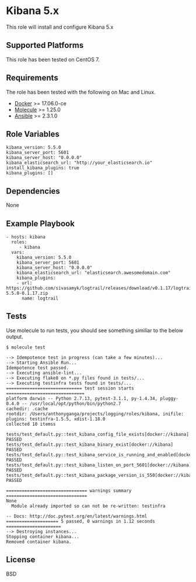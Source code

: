 Kibana 5.x
=========

This role will install and configure Kibana 5.x

Supported Platforms
-------------------

This role has been tested on CentOS 7.

Requirements
------------
The role has been tested with the following on Mac and Linux.

* [Docker](https://www.docker.com/) >= 17.06.0-ce
* [Molecule](https://github.com/metacloud/molecule) >= 1.25.0
* [Ansible](https://www.ansible.com/) >= 2.3.1.0

Role Variables
--------------

```
kibana_version: 5.5.0
kibana_server_port: 5601
kibana_server_host: "0.0.0.0"
kibana_elasticsearch_url: "http://your_elasticsearch.io"
install_kibana_plugins: true
kibana_plugins: []

```

Dependencies
------------

None

Example Playbook
----------------

    - hosts: kibana
      roles:
         - kibana
      vars:
        kibana_version: 5.5.0
        kibana_server_port: 5601
        kibana_server_host: "0.0.0.0"
        kibana_elasticsearch_url: "elasticsearch.awesomedomain.com"
        kibana_plugins:
        - url: https://github.com/sivasamyk/logtrail/releases/download/v0.1.17/logtrail-5.5.0-0.1.17.zip
          name: logtrail


Tests
-----
Use molecule to run tests, you should see something similiar to the below output.

```
$ molecule test

--> Idempotence test in progress (can take a few minutes)...
--> Starting Ansible Run...
Idempotence test passed.
--> Executing ansible-lint...
--> Executing flake8 on *.py files found in tests/...
--> Executing testinfra tests found in tests/...
============================= test session starts ==============================
platform darwin -- Python 2.7.13, pytest-3.1.1, py-1.4.34, pluggy-0.4.0 -- /usr/local/opt/python/bin/python2.7
cachedir: .cache
rootdir: /Users/anthonyganga/projects/logging/roles/kibana, inifile:
plugins: testinfra-1.5.5, xdist-1.18.0
collected 10 itemss

tests/test_default.py::test_kibana_config_file_exists[docker://kibana] PASSED
tests/test_default.py::test_kibana_binary_exist[docker://kibana] PASSED
tests/test_default.py::test_kibana_service_is_running_and_enabled[docker://kibana] PASSED
tests/test_default.py::test_kibana_listen_on_port_5601[docker://kibana] PASSED
tests/test_default.py::test_kibana_package_version_is_550[docker://kibana] PASSED

=============================== warnings summary ===============================
None
  Module already imported so can not be re-written: testinfra

-- Docs: http://doc.pytest.org/en/latest/warnings.html
==================== 5 passed, 0 warnings in 1.12 seconds =====================
--> Destroying instances...
Stopping container kibana...
Removed container kibana.
```

License
-------

BSD
